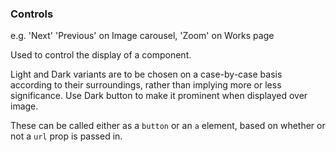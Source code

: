 ### Controls
e.g. 'Next' 'Previous' on Image carousel, 'Zoom' on Works page

Used to control the display of a component.

Light and Dark variants are to be chosen on a case-by-case basis according to their surroundings, rather than implying more or less significance. Use Dark button to make it prominent when displayed over image.

These can be called either as a `button` or an `a` element, based on whether or not a `url` prop is passed in.
